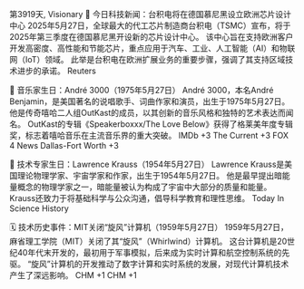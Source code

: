 第3919天, Visionary 🎉 今日科技新闻：台积电将在德国慕尼黑设立欧洲芯片设计中心
2025年5月27日，全球最大的代工芯片制造商台积电（TSMC）宣布，将于2025年第三季度在德国慕尼黑开设新的芯片设计中心。 该中心旨在支持欧洲客户开发高密度、高性能和节能芯片，重点应用于汽车、工业、人工智能（AI）和物联网（IoT）领域。 此举是台积电在欧洲扩展业务的重要步骤，强调了其支持区域技术进步的承诺。 
Reuters

🎂 音乐家生日：André 3000（1975年5月27日）
André 3000，本名André Benjamin，是美国著名的说唱歌手、词曲作家和演员，出生于1975年5月27日。 他是传奇嘻哈二人组OutKast的成员，以其创新的音乐风格和独特的艺术表达而闻名。 OutKast的专辑《Speakerboxxx/The Love Below》获得了格莱美年度专辑奖，标志着嘻哈音乐在主流音乐界的重大突破。 
IMDb
+3
The Current
+3
FOX 4 News Dallas-Fort Worth
+3

🧠 技术专家生日：Lawrence Krauss（1954年5月27日）
Lawrence Krauss是美国理论物理学家、宇宙学家和作家，出生于1954年5月27日。 他是最早提出暗能量概念的物理学家之一，暗能量被认为构成了宇宙中大部分的质量和能量。 Krauss还致力于将基础科学与公众沟通，倡导科学教育和理性思维。 
Today In Science History

🗓️ 技术历史事件：MIT关闭“旋风”计算机（1959年5月27日）
1959年5月27日，麻省理工学院（MIT）关闭了其“旋风”（Whirlwind）计算机。 这台计算机是20世纪40年代末开发的，最初用于军事模拟，后来成为实时计算和航空控制系统的先驱。 “旋风”计算机的开发推动了数字计算和实时系统的发展，对现代计算机技术产生了深远影响。 
CHM
+1
CHM
+1

